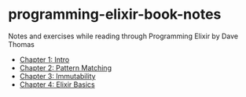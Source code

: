 # programming-elixir-book-notes
Notes and exercises while reading through Programming Elixir by Dave Thomas

* [Chapter 1: Intro](./chapter1:Intro)
* [Chapter 2: Pattern Matching](./chapter2:PatternMatching)
* [Chapter 3: Immutability](./chapter3:Immutability)
* [Chapter 4: Elixir Basics](./chapter4:ElixirBasics)
